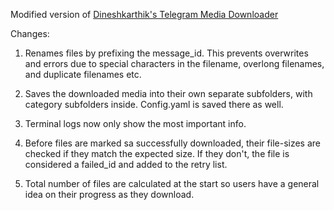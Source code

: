 Modified version of <a href="https://github.com/Dineshkarthik/telegram_media_downloader/">Dineshkarthik's Telegram Media Downloader</a>

Changes:

1. Renames files by prefixing the message_id. This prevents overwrites and errors due to special characters in the filename, overlong filenames, and duplicate filenames etc.

2. Saves the downloaded media into their own separate subfolders, with category subfolders inside. Config.yaml is saved there as well.

3. Terminal logs now only show the most important info.

4. Before files are marked sa successfully downloaded, their file-sizes are checked if they match the expected size. If they don't, the file is considered a failed_id and added to the retry list.

5. Total number of files are calculated at the start so users have a general idea on their progress as they download.


